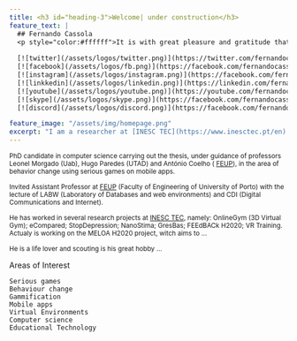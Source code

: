 ```yaml
---
title: <h3 id="heading-3">Welcome| under construction</h3>
feature_text: |
  ## Fernando Cassola
  <p style="color:#ffffff">It is with great pleasure and gratitude that I welcome you to my personal website</p>
  
  [![twitter](/assets/logos/twitter.png)](https://twitter.com/fernandocassola){:style="background: none"}
  [![facebook](/assets/logos/fb.png)](https://facebook.com/fernandocassola){:style="background: none"}
  [![instagram](/assets/logos/instagram.png)](https://facebook.com/fernandocassola){:style="background: none"}
  [![linkkedin](/assets/logos/linkedin.png)](https://linkedin.com/fernandocassola){:style="background: none"}
  [![youtube](/assets/logos/youtube.png)](https://youtube.com/fernandocassola){:style="background: none"}
  [![skype](/assets/logos/skype.png)](https://facebook.com/fernandocassola){:style="background: none"}
  [![discord](/assets/logos/discord.png)](https://facebook.com/fernandocassola){:style="background: none"}

feature_image: "/assets/img/homepage.png"
excerpt: "I am a researcher at [INESC TEC](https://www.inesctec.pt/en) and invited assistant at [FEUP](https://sigarra.up.pt/feup/en/WEB_PAGE.INICIAL)."
---
```

<small>PhD candidate in computer science carrying out the thesis, under guidance of professors Leonel Morgado (Uab), Hugo Paredes (UTAD) and António Coelho ( [FEUP](https://sigarra.up.pt/feup/en/WEB_PAGE.INICIAL)), in the area of behavior change using serious games on mobile apps.</small>

<small>Invited Assistant Professor at  [FEUP](https://sigarra.up.pt/feup/en/WEB_PAGE.INICIAL) (Faculty of Engineering of University of Porto) with the lecture of LABW (Laboratory of Databases and web environments) and CDI (Digital Communications and Internet).</small>

<small>He has worked in several research projects at [INESC TEC](https://www.inesctec.pt/en), namely: OnlineGym (3D Virtual Gym); eCompared; StopDepression; NanoStima; GresBas; FEEdBACk H2020; VR Training. Actualy is working on the MELOA H2020 project, witch aims to ...</small>

<small>He is a life lover and scouting is his great hobby …</small>

Areas of Interest

    Serious games
    Behaviour change
    Gammification
    Mobile apps
    Virtual Environments
    Computer science
    Educational Technology

